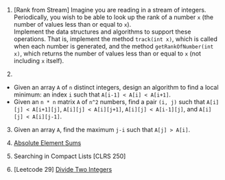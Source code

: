 1. [Rank from Stream] Imagine you are reading in a stream of integers. Periodically, you wish to be able
to look up the rank of a number `x` (the number of values less than or equal to `x`).  
Implement the data structures and algorithms to support these operations. That is, implement the method
`track(int x)`, which is called when each number is generated, and the method `getRankOfNumber(int x)`,
which returns the number of values less than or equal to `x` (not including `x` itself).

2.  
  * Given an array `A` of `n` distinct integers, design an algorithm to find a local minimum: an index `i` such that `A[i-1] < A[i] < A[i+1]`.
  * Given an `n * n` matrix `A` of `n^2` numbers, find a pair `(i, j)` such that `A[i][j] < A[i+1][j]`, `A[i][j] < A[i][j+1]`, `A[i][j] < A[i-1][j]`, and `A[i][j] < A[i][j-1]`.

3. Given an array `A`, find the maximum `j-i` such that `A[j] > A[i]`.

4. [Absolute Element Sums](https://www.hackerrank.com/challenges/playing-with-numbers)

5. Searching in Compact Lists [CLRS 250]

6. [Leetcode 29] [Divide Two Integers](https://leetcode.com/problems/divide-two-integers/)
